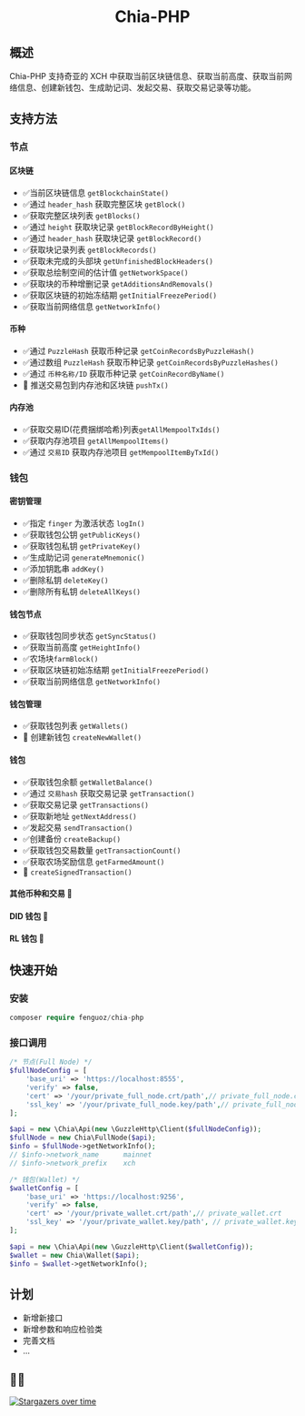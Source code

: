 <h1 align="center">Chia-PHP</h1>

## 概述

Chia-PHP 支持奇亚的 XCH 中获取当前区块链信息、获取当前高度、获取当前网络信息、创建新钱包、生成助记词、发起交易、获取交易记录等功能。

## 支持方法

### 节点

#### 区块链

- ✅当前区块链信息 `getBlockchainState()`
- ✅通过 `header_hash` 获取完整区块 `getBlock()`
- ✅获取完整区块列表 `getBlocks()`
- ✅通过 `height` 获取块记录 `getBlockRecordByHeight()`
- ✅通过 `header_hash` 获取块记录 `getBlockRecord()`
- ✅获取块记录列表 `getBlockRecords()`
- ✅获取未完成的头部块 `getUnfinishedBlockHeaders()`
- ✅获取总绘制空间的估计值 `getNetworkSpace()`
- ✅获取块的币种增删记录 `getAdditionsAndRemovals()`
- ✅获取区块链的初始冻结期 `getInitialFreezePeriod()`
- ✅获取当前网络信息 `getNetworkInfo()`

#### 币种

- ✅通过 `PuzzleHash` 获取币种记录 `getCoinRecordsByPuzzleHash()`
- ✅通过数组 `PuzzleHash` 获取币种记录 `getCoinRecordsByPuzzleHashes()`
- ✅通过 `币种名称/ID` 获取币种记录 `getCoinRecordByName()`
- 🚧 推送交易包到内存池和区块链 `pushTx()`

#### 内存池

- ✅获取交易ID(花费捆绑哈希)列表`getAllMempoolTxIds()`
- ✅获取内存池项目 `getAllMempoolItems()`
- ✅通过 `交易ID` 获取内存池项目 `getMempoolItemByTxId()`

### 钱包

#### 密钥管理

- ✅指定 `finger` 为激活状态 `logIn()`
- ✅获取钱包公钥 `getPublicKeys()`
- ✅获取钱包私钥 `getPrivateKey()`
- ✅生成助记词 `generateMnemonic()`
- ✅添加钥匙串 `addKey()`
- ✅删除私钥 `deleteKey()`
- ✅删除所有私钥 `deleteAllKeys()`

#### 钱包节点

- ✅获取钱包同步状态 `getSyncStatus()`
- ✅获取当前高度 `getHeightInfo()`
- ✅农场块`farmBlock()`
- ✅获取区块链初始冻结期 `getInitialFreezePeriod()`
- ✅获取当前网络信息 `getNetworkInfo()`

#### 钱包管理

- ✅获取钱包列表 `getWallets()`
- 🚧 创建新钱包 `createNewWallet()`

#### 钱包

- ✅获取钱包余额 `getWalletBalance()`
- ✅通过 `交易hash` 获取交易记录 `getTransaction()`
- ✅获取交易记录 `getTransactions()`
- ✅获取新地址 `getNextAddress()`
- ✅发起交易 `sendTransaction()`
- ✅创建备份 `createBackup()`
- ✅获取钱包交易数量 `getTransactionCount()`
- ✅获取农场奖励信息 `getFarmedAmount()`
- 🚧 `createSignedTransaction()`

#### 其他币种和交易 🚧 
#### DID 钱包 🚧 
#### RL 钱包 🚧 

## 快速开始

### 安装

``` php
composer require fenguoz/chia-php
```

### 接口调用

``` php
/* 节点(Full Node) */
$fullNodeConfig = [
    'base_uri' => 'https://localhost:8555',
    'verify' => false,
    'cert' => '/your/private_full_node.crt/path',// private_full_node.crt
    'ssl_key' => '/your/private_full_node.key/path',// private_full_node.key
];

$api = new \Chia\Api(new \GuzzleHttp\Client($fullNodeConfig));
$fullNode = new Chia\FullNode($api);
$info = $fullNode->getNetworkInfo();
// $info->network_name      mainnet
// $info->network_prefix    xch

/* 钱包(Wallet) */
$walletConfig = [
    'base_uri' => 'https://localhost:9256',
    'verify' => false,
    'cert' => '/your/private_wallet.crt/path',// private_wallet.crt
    'ssl_key' => '/your/private_wallet.key/path', // private_wallet.key
];

$api = new \Chia\Api(new \GuzzleHttp\Client($walletConfig));
$wallet = new Chia\Wallet($api);
$info = $wallet->getNetworkInfo();
```

## 计划

- 新增新接口
- 新增参数和响应检验类
- 完善文档
- ...

## 🌟🌟

[![Stargazers over time](https://starchart.cc/Fenguoz/chia-php.svg)](https://starchart.cc/Fenguoz/chia-php)
